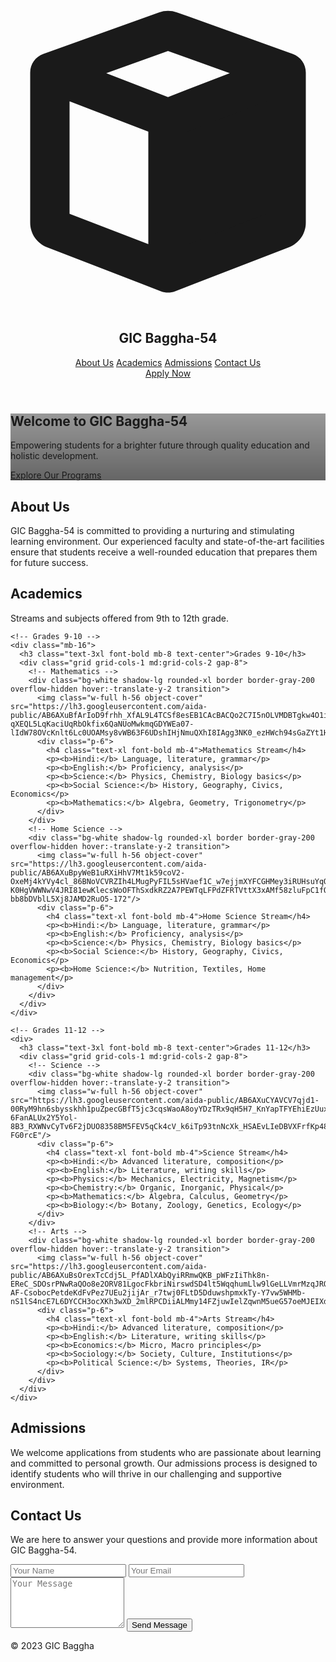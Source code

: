 <!DOCTYPE html>
<html lang="en">
<head>
  <meta charset="utf-8"/>
  <meta content="width=device-width, initial-scale=1.0" name="viewport"/>
  <title>GIC Baggha-54 School</title>
  <link href="https://fonts.googleapis.com" rel="preconnect"/>
  <link crossorigin="" href="https://fonts.gstatic.com" rel="preconnect"/>
  <link href="https://fonts.googleapis.com/css2?family=Public+Sans:wght@400;500;700;900&family=Inter:wght@400;500;700;900&display=swap" rel="stylesheet"/>
  <script src="https://cdn.tailwindcss.com?plugins=forms,container-queries"></script>
  <style type="text/tailwindcss">
    :root {
      --primary-color: #1173d4;
      --secondary-color: #e0efff;
      --background-color: #f8faff;
      --text-primary: #1a202c;
      --text-secondary: #4a5568;
      --accent-color: #1173d4;
    }
    body {
      font-family: 'Public Sans', 'Inter', sans-serif;
      background-color: var(--background-color);
      color: var(--text-primary);
    }
  </style>
</head>
<body class="bg-[var(--background-color)] text-[var(--text-primary)]">
<div class="relative flex size-full min-h-screen flex-col overflow-x-hidden">

<!-- Header -->
<header class="bg-white shadow-sm sticky top-0 z-50">
  <nav class="container mx-auto px-6 py-4 flex justify-between items-center max-w-7xl">
    <div class="flex items-center gap-3">
      <svg class="h-8 w-8 text-[var(--primary-color)]" fill="none" viewBox="0 0 48 48" xmlns="http://www.w3.org/2000/svg">
        <path clip-rule="evenodd" d="M24 18.4228L42 11.475V34.3663C42 34.7796 41.7457 35.1504 41.3601 35.2992L24 42V18.4228Z" fill="currentColor" fill-rule="evenodd"></path>
        <path clip-rule="evenodd" d="M24 8.18819L33.4123 11.574L24 15.2071L14.5877 11.574L24 8.18819ZM9 15.8487L21 20.4805V37.6263L9 32.9945V15.8487ZM27 37.6263V20.4805L39 15.8487V32.9945L27 37.6263ZM25.354 2.29885C24.4788 1.98402 23.5212 1.98402 22.646 2.29885L4.98454 8.65208C3.7939 9.08038 3 10.2097 3 11.475V34.3663C3 36.0196 4.01719 37.5026 5.55962 38.098L22.9197 44.7987C23.6149 45.0671 24.3851 45.0671 25.0803 44.7987L42.4404 38.098C43.9828 37.5026 45 36.0196 45 34.3663V11.475C45 10.2097 44.2061 9.08038 43.0155 8.65208L25.354 2.29885Z" fill="currentColor" fill-rule="evenodd"></path>
      </svg>
      <h1 class="text-xl font-bold text-[var(--text-primary)]">GIC Baggha-54</h1>
    </div>
    <div class="hidden md:flex items-center space-x-8">
      <a class="text-[var(--text-secondary)] hover:text-[var(--primary-color)] font-medium transition" href="#about">About Us</a>
      <a class="text-[var(--text-secondary)] hover:text-[var(--primary-color)] font-medium transition" href="#academics">Academics</a>
      <a class="text-[var(--text-secondary)] hover:text-[var(--primary-color)] font-medium transition" href="#admissions">Admissions</a>
      <a class="text-[var(--text-secondary)] hover:text-[var(--primary-color)] font-medium transition" href="#contact">Contact Us</a>
    </div>
    <a class="hidden md:block bg-[var(--primary-color)] text-white py-2 px-4 rounded-md hover:bg-white hover:text-[var(--primary-color)] border border-[var(--primary-color)] transition font-semibold" href="#admissions">Apply Now</a>
  </nav>
</header>

<main class="flex-1">

<!-- Hero -->
<section class="relative min-h-[60vh] md:min-h-[80vh] flex items-center justify-center text-center bg-cover bg-center" style='background-image: linear-gradient(rgba(0, 0, 0, 0.4), rgba(0, 0, 0, 0.6)), url("https://lh3.googleusercontent.com/aida-public/AB6AXuC9Y6x3XGbZgo_nm86Bspfdc-vEBjM8PS2S8sHY6fJb2ke_cj475K7oRfcTx3NSFzt6gAdjjpLQPZkc-UeB-5dYkS9_osWkVcwRMLecmViPxbbd92bFJCI0t8wp924Aiig_afsFHUksYgM0zbfw53a9q2Xl56X6EAJe3wpFyRHToZIlomgvniHDZHqrKxdVJL3eQrG5k6erTxZ-jhAtCAvE5OHHISv55UZmoW97BirlfaTrJUfa5fTKdqJQ_aLKhXUtmajVeejHKzno");'>
  <div class="px-4">
    <h1 class="text-4xl md:text-6xl font-extrabold text-white mb-4 leading-tight">Welcome to GIC Baggha-54</h1>
    <p class="text-lg md:text-xl text-gray-200 max-w-3xl mx-auto">Empowering students for a brighter future through quality education and holistic development.</p>
    <a class="mt-8 inline-block bg-[var(--primary-color)] text-white py-3 px-8 rounded-lg text-lg font-semibold hover:bg-white hover:text-[var(--primary-color)] transition" href="#academics">Explore Our Programs</a>
  </div>
</section>

<!-- About -->
<section class="py-16 sm:py-24 bg-white" id="about">
  <div class="container mx-auto px-6 max-w-7xl">
    <h2 class="text-3xl font-bold mb-6 border-b-2 border-[var(--primary-color)] pb-2 inline-block">About Us</h2>
    <p class="text-base text-[var(--text-secondary)] leading-relaxed mb-4">GIC Baggha-54 is committed to providing a nurturing and stimulating learning environment. Our experienced faculty and state-of-the-art facilities ensure that students receive a well-rounded education that prepares them for future success.</p>
  </div>
</section>

<!-- Academics (merged from first code) -->
<section class="py-16 sm:py-24" id="academics">
  <div class="max-w-7xl mx-auto px-4 sm:px-6 lg:px-8">
    <div class="text-center mb-12">
      <h2 class="text-4xl font-extrabold text-[var(--text-primary)] mb-2">Academics</h2>
      <p class="text-lg text-[var(--text-secondary)]">Streams and subjects offered from 9th to 12th grade.</p>
    </div>

    <!-- Grades 9-10 -->
    <div class="mb-16">
      <h3 class="text-3xl font-bold mb-8 text-center">Grades 9-10</h3>
      <div class="grid grid-cols-1 md:grid-cols-2 gap-8">
        <!-- Mathematics -->
        <div class="bg-white shadow-lg rounded-xl border border-gray-200 overflow-hidden hover:-translate-y-2 transition">
          <img class="w-full h-56 object-cover" src="https://lh3.googleusercontent.com/aida-public/AB6AXuBfArIoD9frhh_XfAL9L4TCSf8esEB1CAcBACQo2C7I5nOLVMDBTgkw4O1iH64rZ37o0sauS-qXEQL5LqKaciUqRbOkfix6QaNUoMwkmqGDYWEa07-lIdW78OVcKnlt6Lc0UOAMsy8vWB63F6UDshIHjNmuQXhI8IAgg3NK0_ezHWch94sGaZYt1H4LINP3WTZDkxDrcH2xIGg6drWXWTNhcgzaJiIIXbjFLabPSRKxIKwsmzUDzykXI8OHybFsbdI20tFmdzd4RK7k"/>
          <div class="p-6">
            <h4 class="text-xl font-bold mb-4">Mathematics Stream</h4>
            <p><b>Hindi:</b> Language, literature, grammar</p>
            <p><b>English:</b> Proficiency, analysis</p>
            <p><b>Science:</b> Physics, Chemistry, Biology basics</p>
            <p><b>Social Science:</b> History, Geography, Civics, Economics</p>
            <p><b>Mathematics:</b> Algebra, Geometry, Trigonometry</p>
          </div>
        </div>
        <!-- Home Science -->
        <div class="bg-white shadow-lg rounded-xl border border-gray-200 overflow-hidden hover:-translate-y-2 transition">
          <img class="w-full h-56 object-cover" src="https://lh3.googleusercontent.com/aida-public/AB6AXuBpyWeB1uRXiHhV7Mt1k59coV2-OxeMj4kYVy4cl_86BNoVCVRZIh4LMugPyFIL5sHVaef1C_w7ejjmXYFCGHMey3iRUHsuYqQB9hCH43StjhJEN_XLNcaD1n0aUZ5kHEYsk4oUnj8YcLDBRDLg9Q5sImsrXUeLxn-K0HgVWWNwV4JRI81ewKlecsWoOFThSxdkRZ2A7PEWTqLFPdZFRTVttX3xAMf58zluFpC1fOqeudwsycQfi-bb8bDVblL5Xj8JAMD2RuO5-172"/>
          <div class="p-6">
            <h4 class="text-xl font-bold mb-4">Home Science Stream</h4>
            <p><b>Hindi:</b> Language, literature, grammar</p>
            <p><b>English:</b> Proficiency, analysis</p>
            <p><b>Science:</b> Physics, Chemistry, Biology basics</p>
            <p><b>Social Science:</b> History, Geography, Civics, Economics</p>
            <p><b>Home Science:</b> Nutrition, Textiles, Home management</p>
          </div>
        </div>
      </div>
    </div>

    <!-- Grades 11-12 -->
    <div>
      <h3 class="text-3xl font-bold mb-8 text-center">Grades 11-12</h3>
      <div class="grid grid-cols-1 md:grid-cols-2 gap-8">
        <!-- Science -->
        <div class="bg-white shadow-lg rounded-xl border border-gray-200 overflow-hidden hover:-translate-y-2 transition">
          <img class="w-full h-56 object-cover" src="https://lh3.googleusercontent.com/aida-public/AB6AXuCYAVCV7qjd1-00RyM9hn6sbysskhh1puZpecGBfT5jc3cqsWaoA8oyYDzTRx9qH5H7_KnYapTFYEhiEzUuxgcyzILS5xMYtm6Mh4VhHNHM75QNVbj033mtFTMXkIoDOCwmBb1wqJUF9cRnAve2r5OjUPlgsr_X-6FanALUx2Y5Yol-8B3_RXWNvCyTv6F2jDUO8358BM5FEV5qCk4cV_k6iTp93tnNcXk_HSAEvLIeDBVXFrfKp48aOijgZWrwPBl16ipRt-FG0rcE"/>
          <div class="p-6">
            <h4 class="text-xl font-bold mb-4">Science Stream</h4>
            <p><b>Hindi:</b> Advanced literature, composition</p>
            <p><b>English:</b> Literature, writing skills</p>
            <p><b>Physics:</b> Mechanics, Electricity, Magnetism</p>
            <p><b>Chemistry:</b> Organic, Inorganic, Physical</p>
            <p><b>Mathematics:</b> Algebra, Calculus, Geometry</p>
            <p><b>Biology:</b> Botany, Zoology, Genetics, Ecology</p>
          </div>
        </div>
        <!-- Arts -->
        <div class="bg-white shadow-lg rounded-xl border border-gray-200 overflow-hidden hover:-translate-y-2 transition">
          <img class="w-full h-56 object-cover" src="https://lh3.googleusercontent.com/aida-public/AB6AXuBsOrexTcCdj5L_PfADlXAbQyiRRmwQKB_pWFzIiThk8n-EReC_SDOsrPNwRaQOo8e2ORV81LgocFkbriNirswdSD4lt5WqqhumLlw9lGeLLVmrMzqJROcYeBdLhDwk2eq8EZ-AF-CsobocPetdeKdFvPez7UEu2jijAr_r7twj0FLtD5DduwshpmxkTy-Y7vw5WHMb-nS1lS4ncE7L6DYCCH3ocXKh3wXD_2mlRPCDiiALMmy14FZjuwIelZqwnM5ueG57oeMJEIXd"/>
          <div class="p-6">
            <h4 class="text-xl font-bold mb-4">Arts Stream</h4>
            <p><b>Hindi:</b> Advanced literature, composition</p>
            <p><b>English:</b> Literature, writing skills</p>
            <p><b>Economics:</b> Micro, Macro principles</p>
            <p><b>Sociology:</b> Society, Culture, Institutions</p>
            <p><b>Political Science:</b> Systems, Theories, IR</p>
          </div>
        </div>
      </div>
    </div>
  </div>
</section>

<!-- Admissions -->
<section class="py-16 sm:py-24 bg-white" id="admissions">
  <div class="container mx-auto px-6 max-w-7xl">
    <h2 class="text-3xl font-bold mb-6 border-b-2 border-[var(--primary-color)] pb-2 inline-block">Admissions</h2>
    <p class="text-base text-[var(--text-secondary)] leading-relaxed mb-4">We welcome applications from students who are passionate about learning and committed to personal growth. Our admissions process is designed to identify students who will thrive in our challenging and supportive environment.</p>
  </div>
</section>

<!-- Contact -->
<section class="py-16 sm:py-24" id="contact">
  <div class="container mx-auto px-6 max-w-4xl text-center">
    <h2 class="text-3xl font-bold mb-6">Contact Us</h2>
    <p class="text-lg text-[var(--text-secondary)] mb-8">We are here to answer your questions and provide more information about GIC Baggha-54.</p>
    <form class="space-y-6">
      <div class="grid sm:grid-cols-2 gap-6">
        <input class="w-full px-4 py-3 border rounded-md focus:ring-2 focus:ring-[var(--primary-color)]" placeholder="Your Name" type="text"/>
        <input class="w-full px-4 py-3 border rounded-md focus:ring-2 focus:ring-[var(--primary-color)]" placeholder="Your Email" type="email"/>
      </div>
      <textarea class="w-full px-4 py-3 border rounded-md focus:ring-2 focus:ring-[var(--primary-color)]" placeholder="Your Message" rows="5"></textarea>
      <button class="bg-[var(--primary-color)] text-white py-3 px-8 rounded-md hover:bg-white hover:text-[var(--primary-color)] border border-[var(--primary-color)] transition font-semibold text-lg">Send Message</button>
    </form>
  </div>
</section>

</main>

<!-- Footer -->
<footer class="bg-[var(--text-primary)] text-white py-8">
  <div class="container mx-auto px-6 text-center max-w-7xl">
    <p class="text-gray-400">© 2023 GIC Baggha
